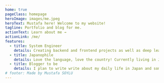 ```yaml
---
home: true
pageClass: homepage
heroImage: images/me.jpeg
heroText: Mustafa here! Welcome to my website!
tagline: Portfolio and blog for me.
actionText: Learn about me →
actionLink: /me/
features:
  - title: System Engineer
    details: Creating backend and frontend projects as well as deep learning projects.
  - title: Japanophile
    details: Love the language, love the country! Currently living in Japan and I plan to write about the scholarships I took, tha language learning process and generally about Japan.
  - title: Blogger to be
    details: I plan to write write about my daily life in Japan and some software stuff I do. Fingers crossed...
# footer: Made by Mustafa SOYLU
---
```


<Footer />
